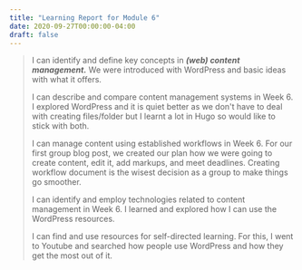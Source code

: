 ```yaml
---
title: "Learning Report for Module 6"
date: 2020-09-27T00:00:00-04:00
draft: false
---
```

 >I can identify and define key concepts in ***(web) content management.*** We were introduced with WordPress and basic ideas with what it offers.
 >
 >I can describe and compare content management systems in Week 6. I explored WordPress and it is quiet better as we don't have to deal with creating files/folder but I learnt a lot in Hugo so would like to stick with both.
 >
 >I can manage content using established workflows in Week 6. For our first group blog post, we created our plan how we were going to create content, edit it, add markups, and meet deadlines. Creating workflow document is the wisest decision as a group to make things go smoother.
 >
 >I can identify and employ technologies related to content management in Week 6. I learned and explored how I can use the WordPress resources.
 >
 >I can find and use resources for self-directed learning. For this, I went to Youtube and searched how people use WordPress and how they get the most out of it.
